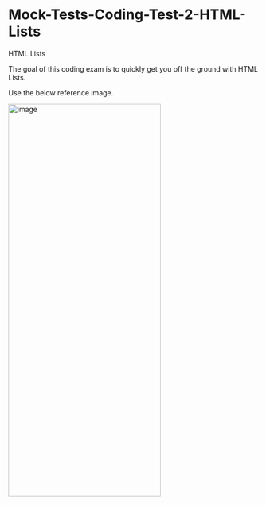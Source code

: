# Mock-Tests-Coding-Test-2-HTML-Lists

HTML Lists

The goal of this coding exam is to quickly get you off the ground with HTML Lists.

Use the below reference image.

<img width="306" height="790" alt="image" src="https://github.com/user-attachments/assets/a0d108b7-0f87-47da-b68c-5d77ec1127ba" />
